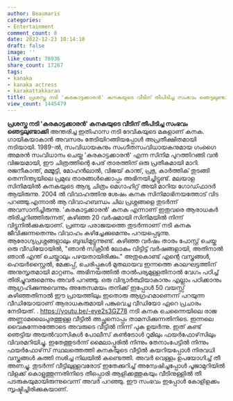 ```yaml
---
author: Beaumaris
categories:
- Entertainment
comment_count: 0
date: 2022-12-23 10:14:10
draft: false
image: ''
like_count: 78936
share_count: 17267
tags:
- kanaka
- kanaka actress
- karakattakkaran
title: പ്രശസ്ത നടി 'കരകാട്ടക്കാരൻ' കനകയുടെ വീടിന് തീപിടിച്ച സംഭവം ഞെട്ടലുണ്ടാക്കി
view_count: 1445479
---
```


**പ്രശസ്ത നടി 'കരകാട്ടക്കാരൻ' കനകയുടെ വീടിന് തീപിടിച്ച സംഭവം ഞെട്ടലുണ്ടാക്കി** അന്തരിച്ച ഇതിഹാസ നടി ദേവികയുടെ മകളാണ് കനക. ഗായികയാകാൻ അവസരം തേടിയിറങ്ങിയപ്പോൾ അപ്രതീക്ഷിതമായി നടിയായി. 1989-ൽ, സംവിധായകനും സംഗീതസംവിധായകനുമായ ഗംഗൈ അമരൻ സംവിധാനം ചെയ്ത 'കരകാട്ടക്കാരൻ' എന്ന സിനിമ പുറത്തിറങ്ങി വൻ വിജയമായി, ഈ ചിത്രത്തിന്റെ പേര് താരത്തിന് ഒരു പ്രതീകമായി മാറി. രജനീകാന്ത്, മമ്മൂട്ടി, മോഹൻലാൽ, വിജയ് കാന്ത്, പ്രഭു, കാർത്തിക് തുടങ്ങി തെന്നിന്ത്യയിലെ പ്രമുഖ താരങ്ങൾക്കൊപ്പം അഭിനയിച്ചിട്ടുണ്ട്. മലയാള സിനിമയിൽ കനകയുടെ ആദ്യ ചിത്രം മെഗാഹിറ്റ് അയി മാറിയ ഗോഡ്ഫാദർ ആയിരുന്നു. 2004 ൽ വിവാഹത്തിനു ശേഷം കനക സിനിമാഭിനയത്തോട് വിട പറഞ്ഞു.എന്നാൽ ആ വിവാഹബന്ധം ചില പ്രശ്നങ്ങളെ തുടർന്ന് അവസാനിച്ചിരുന്നു. 'കരകാട്ടക്കാരൻ' കനക എന്നാണ് ഇതുവരെ ആരാധകർ തിരിച്ചറിഞ്ഞിരുന്നത്, കഴിഞ്ഞ 20 വർഷമായി സിനിമയിൽ നിന്ന് വിട്ടുനിൽക്കുകയാണ്. പ്രണയ പരാജയത്തെ തുടർന്നാണ് നടി കനക ജീവിക്കുന്നതെന്നും വിവാഹം കഴിച്ചേക്കുമെന്നും പറയപ്പെടുന്നു. ആരോഗ്യപ്രശ്നങ്ങളാലും ബുദ്ധിമുട്ടുന്നുണ്ട്. കഴിഞ്ഞ വർഷം താരം പോസ്റ്റ് ചെയ്ത ഒരു വീഡിയോയിൽ, "ഞാൻ സ്‌ക്രീൻ ലോകം വിട്ടിട്ട് വർഷങ്ങളായി, അതിനാൽ ഞാൻ എന്ത് ചെയ്താലും പഴയതായിരിക്കും." അതുകൊണ്ട് എന്റെ വസ്ത്രങ്ങൾ, ഹെയർസ്റ്റൈൽ, മേക്കപ്പ്, ചെരിപ്പുകൾ മുതലായവ ഇന്നത്തെ കാലഘട്ടത്തിന് അനുസൃതമായി മാറ്റണം. അഭിനയത്തിൽ താൽപര്യമുള്ളതിനാൽ വേഗം പഠിച്ച് തിരിച്ചുവരുമെന്നും അവർ പറഞ്ഞു. ഒരു വിദ്യാർത്ഥിയാകാനും എല്ലാം പഠിക്കാനും ആഗ്രഹിക്കുന്നുവെന്നും അതേസമയം തനിക്ക് ഇപ്പോൾ 50 വയസ്സ് കഴിഞ്ഞതിനാൽ ഈ പ്രായത്തിലും ഇതൊരു ആഗ്രഹമാണെന്ന് പറയുന്ന വീഡിയോയാണ് ആരാധകരുമായി പങ്കുവെച്ച വീഡിയോ ഏറെ പ്രചാരം നേടിയത്. . https://youtu.be/-eye2s3GZ78 നടി കനക ചെന്നൈയിലെ രാജ അണ്ണാമലൈപുരത്തുള്ള വീട്ടിൽ അച്ഛനൊപ്പം താമസിക്കുന്നതിനിടെ. ഇന്നലെ വൈകുന്നേരത്തോടെ അവരുടെ വീട്ടിൽ നിന്ന് പുക ഉയർന്നു. ഇത് കണ്ട് ഞെട്ടിയ അയൽവാസികൾ പോലീസ് കൺട്രോൾ റൂമിലും ഫയർഫോഴ്‌സിലും വിവരമറിയിച്ചു. ഇതേത്തുടർന്ന് മൈലാപ്പൂരിൽ നിന്നും തേനാംപേട്ടിൽ നിന്നും ഫയർഫോഴ്‌സ് സ്ഥലത്തെത്തി കനകയുടെ വീട്ടിൽ കയറിയപ്പോൾ നിരവധി വസ്ത്രങ്ങൾ കത്തി നശിച്ച നിലയിൽ കണ്ടെത്തി. അവർ വെള്ളം ഉപയോഗിച്ച് തീ അണച്ചു. തുടർന്ന് വീട്ടിലുള്ളവരോട് ഇതേക്കുറിച്ച് അന്വേഷിച്ചപ്പോൾ പൂജാമുറിയിൽ വിളക്ക് കൊളുത്തുന്നതിനിടെ തീപ്പൊരി ആളിക്കത്തുകയും വീടിനുള്ളിൽ തീ പടരുകയുമായിരുന്നുവെന്ന് അവർ പറഞ്ഞു. ഈ സംഭവം ഇപ്പോൾ കോളിളക്കം സൃഷ്ടിച്ചിരിക്കുകയാണ്. &nbsp;